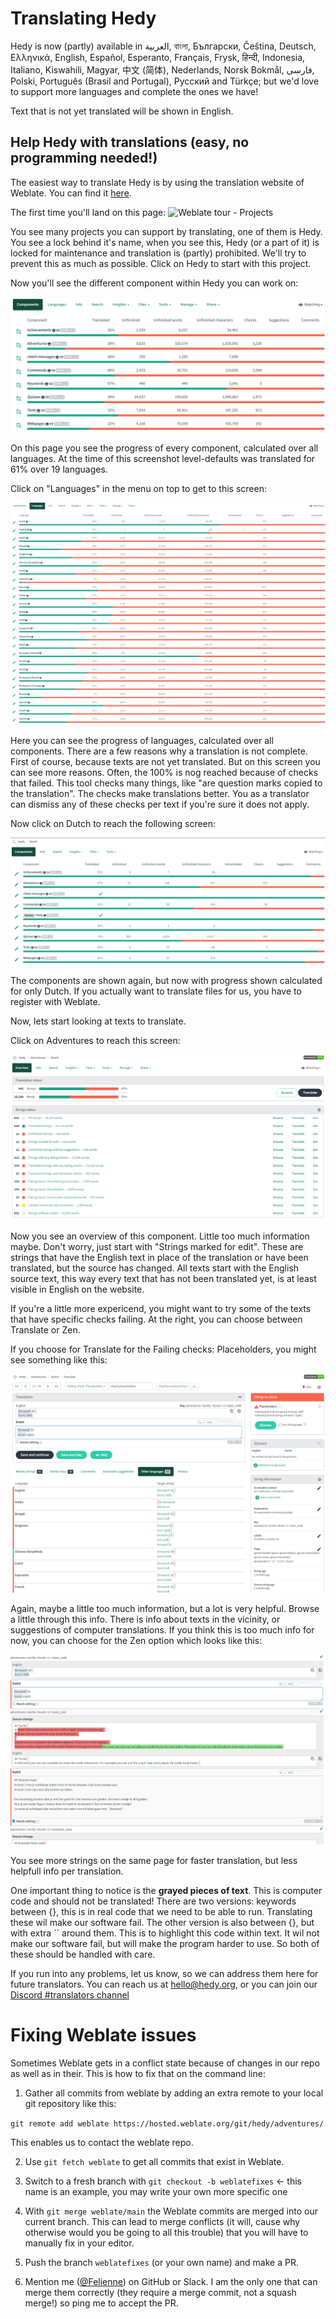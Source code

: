 Translating Hedy
================

Hedy is now (partly) available in العربية, বাংলা, Български, Čeština, Deutsch, Ελληνικά, English, Español, Esperanto, Français, Frysk, हिन्दी, Indonesia, Italiano, Kiswahili, Magyar, 中文 (简体), Nederlands, Norsk Bokmål, فارسی, Polski, Português (Brasil and Portugal), Русский and Türkçe; but we'd love to support more languages and complete the ones we have!

Text that is not yet translated will be shown in English.

Help Hedy with translations (easy, no programming needed!)
----------------------------------------------------------

The easiest way to translate Hedy is by using the translation website of Weblate. You can find it [here](https://hosted.weblate.org/projects/hedy).

The first time you'll land on this page:
![Weblate tour - Projects](https://user-images.githubusercontent.com/28646458/156936569-9b8e2213-2789-4920-b746-0da22629dadc.jpg)

You see many projects you can support by translating, one of them is Hedy. You see a lock behind it's name, when you see this, Hedy (or a part of it) is locked for maintenance and translation is (partly) prohibited. We'll try to prevent this as much as possible.
Click on Hedy to start with this project.

Now you'll see the different component within Hedy you can work on:

![](image/TRANSLATING/1652368824875.png)

On this page you see the progress of every component, calculated over all languages. At the time of this screenshot level-defaults was translated for 61% over 19 languages.

Click on "Languages" in the menu on top to get to this screen:

![](image/TRANSLATING/1652368938016.png)

Here you can see the progress of languages, calculated over all components. There are a few reasons why a translation is not complete. First of course, because texts are not yet translated. But on this screen you can see more reasons. Often, the 100% is nog reached because of checks that failed. This tool checks many things, like "are question marks copied to the translation". The checks make translations better. You as a translator can dismiss any of these checks per text if you're sure it does not apply.

Now click on Dutch to reach the following screen:

![](image/TRANSLATING/1652369040371.png)

The components are shown again, but now with progress shown calculated for only Dutch. If you actually want to translate files for us, you have to register with Weblate.

Now, lets start looking at texts to translate.

Click on Adventures to reach this screen:

![](image/TRANSLATING/1652369170523.png)

Now you see an overview of this component. Little too much information maybe. Don't worry, just start with "Strings marked for edit". These are strings that have the English text in place of the translation or have been translated, but the source has changed. All texts start with the English source text, this way every text that has not been translated yet, is at least visible in English on the website.

If you're a little more expericend, you might want to try some of the texts that have specific checks failing.
At the right, you can choose between Translate or Zen.

If you choose for Translate for the Failing checks: Placeholders, you might see something like this:

![](image/TRANSLATING/1652370304289.png)

Again, maybe a little too much information, but a lot is very helpful. Browse a little through this info. There is info about texts in the vicinity, or suggestions of computer translations. If you think this is too much info for now, you can choose for the Zen option which looks like this:

![](image/TRANSLATING/1652370483598.png)

You see more strings on the same page for faster translation, but less helpfull info per translation.

One important thing to notice is the **grayed pieces of text**. This is computer code and should not be translated! There are two versions: keywords between {}, this is in real code that we need to be able to run. Translating these wil make our software fail. The other version is also between {}, but with extra `` around them. This is to highlight this code within text. It wil not make our software fail, but will make the program harder to use. So both of these should be handled with care.



If you run into any problems, let us know, so we can address them here for future translators. You can reach us at [hello@hedy.org](mailto:hello@hedy.org), or you can join our [Discord #translators channel](https://discord.gg/N7XXDtcNRY)

Fixing Weblate issues
================

Sometimes Weblate gets in a conflict state because of changes in our repo as well as in their. This is how to fix that on the command line:


1. Gather all commits from weblate by adding an extra remote to your local git repository like this:

`git remote add weblate https://hosted.weblate.org/git/hedy/adventures/`

This enables us to contact the weblate repo.

2. Use `git fetch weblate` to get all commits that exist in Weblate.

3. Switch to a fresh branch with `git checkout -b weblatefixes` <- this name is an example, you may write your own more specific one

4. With `git merge weblate/main` the Weblate commits are merged into our current branch. This can lead to merge conflicts (it will, cause why otherwise would you be going to all this trouble) that you will have to manually fix in your editor.

5. Push the branch `weblatefixes` (or your own name) and make a PR. 

6. Mention me ([@Felienne](https://github.com/Felienne)) on GitHub or Slack. I am the only one that can merge them correctly (they require a merge commit, not a squash merge!) so ping me to accept the PR.
